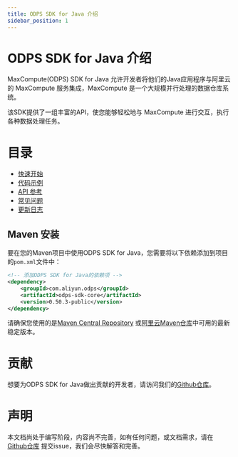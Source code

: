 ```yaml
---
title: ODPS SDK for Java 介绍
sidebar_position: 1
---
```


# ODPS SDK for Java 介绍

MaxCompute(ODPS) SDK for Java 允许开发者将他们的Java应用程序与阿里云的 MaxCompute 服务集成，MaxCompute
是一个大规模并行处理的数据仓库系统。

该SDK提供了一组丰富的API，使您能够轻松地与 MaxCompute 进行交互，执行各种数据处理任务。

# 目录

- [快速开始](../quick-start)
- [代码示例](../category/代码示例)
- [API 参考](../category/api-参考)
- [常见问题](../question)
- [更新日志](../changelog)

## Maven 安装

要在您的Maven项目中使用ODPS SDK for Java，您需要将以下依赖添加到项目的`pom.xml`文件中：

```xml
<!-- 添加ODPS SDK for Java的依赖项 -->
<dependency>
    <groupId>com.aliyun.odps</groupId>
    <artifactId>odps-sdk-core</artifactId>
    <version>0.50.3-public</version>
</dependency>
```

请确保您使用的是[Maven Central Repository](https://mvnrepository.com/artifact/com.aliyun.odps/odps-sdk-core)
或[阿里云Maven仓库](https://developer.aliyun.com/mvn/)中可用的最新稳定版本。

# 贡献

想要为ODPS SDK for
Java做出贡献的开发者，请访问我们的[Github仓库](https://github.com/aliyun/aliyun-odps-java-sdk)。

# 声明

本文档尚处于编写阶段，内容尚不完善，如有任何问题，或文档需求，请在[Github仓库](https://github.com/aliyun/aliyun-odps-java-sdk)
提交issue，我们会尽快解答和完善。
